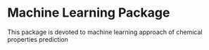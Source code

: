 Machine Learning Package
========================
This package is devoted to machine learning approach of 
chemical properties prediction
